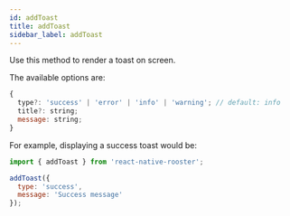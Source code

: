 ```yaml
---
id: addToast
title: addToast
sidebar_label: addToast
---
```


Use this method to render a toast on screen.

The available options are:

```javascript
{
  type?: 'success' | 'error' | 'info' | 'warning'; // default: info
  title?: string;
  message: string;
}
```

For example, displaying a success toast would be:

```javascript
import { addToast } from 'react-native-rooster';

addToast({
  type: 'success',
  message: 'Success message'
});
```